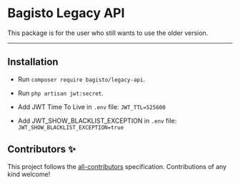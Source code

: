 # Bagisto Legacy API

This package is for the user who still wants to use the older version.

------

<!-- ALL-CONTRIBUTORS-BADGE:START - Do not remove or modify this section -->
<!-- ALL-CONTRIBUTORS-BADGE:END -->

## Installation

- Run `composer require bagisto/legacy-api`.

- Run `php artisan jwt:secret`.

- Add JWT Time To Live in `.env` file: `JWT_TTL=525600`

- Add JWT_SHOW_BLACKLIST_EXCEPTION in `.env` file: `JWT_SHOW_BLACKLIST_EXCEPTION=true`

## Contributors ✨

<!-- ALL-CONTRIBUTORS-LIST:START - Do not remove or modify this section -->

<!-- ALL-CONTRIBUTORS-LIST:END -->

This project follows the [all-contributors](https://github.com/all-contributors/all-contributors) specification. Contributions of any kind welcome!
